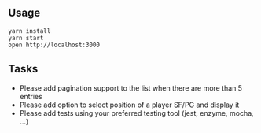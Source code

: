 ## Usage

```
yarn install
yarn start
open http://localhost:3000
```

## Tasks

- Please add pagination support to the list when there are more than 5 entries
- Please add option to select position of a player SF/PG and display it
- Please add tests using your preferred testing tool (jest, enzyme, mocha, ...)
